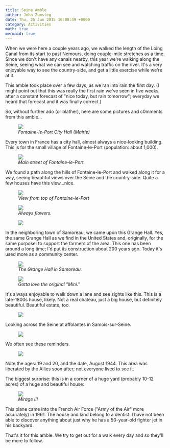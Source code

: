```yaml
---
title: Seine Amble
author: John Zumsteg
date: Thu, 25 Jun 2015 16:08:49 +0000
category: Activities
math: true
mermaid: true
---
```

When we were here a couple years ago, we walked the length of the Loing Canal from its start to past Nemours, doing couple-mile stretches as a time. Since we don't have any canals nearby, this year we're walking along the Seine, seeing what we can see and watching traffic on the river. It's a very enjoyable way to see the country-side, and get a little exercise while we're at it.

This amble took place over a few days, as we ran into rain the first day. (I might point out that this was really the first rain we've seen in five weeks, after a constant forecast of "nice today, but rain tomorrow"; everyday we heard that forecast and it was finally correct.)

So, without further ado (or blather), here are some pictures and c0mments from this amble...

<figure>
	<img src="{{site.url}}/assets/images/2015/06/20150618_DSC05545.jpg"/>
	<figcaption><em>Fontaine-le-Port City Hall (Mairie)</em></figcaption>
</figure>



Every town in France has a city hall, almost always a nice-looking building. This is for the small village of Fontaine-le-Port (population: about 1,000).

<figure>
	<img src="{{site.url}}/assets/images/2015/06/20150618_DSC05550.jpg"/>
	<figcaption><em>Main street of Fontaine-le-Port.</em></figcaption>
</figure>



We found a path along the hills of Fontaine-le-Port and walked along it for a way, seeing beautiful views over the Seine and the country-side. Quite a few houses have this view...nice.

<figure>
	<img src="{{site.url}}/assets/images/2015/06/20150619_DSC05583.jpg"/>
	<figcaption><em>View from top of Fontaine-le-Port</em></figcaption>
</figure>



<figure>
	<img src="{{site.url}}/assets/images/2015/06/20150619_DSC05584.jpg"/>
	<figcaption><em>Always flowers.</em></figcaption>
</figure>



<figure>
	<img src="{{site.url}}/assets/images/2015/06/20150619_DSC05585-768x1024.jpg"/>
	<figcaption></figcaption>
</figure>



In the neighboring town of Samoreau, we came upon this Grange Hall. Yes, the same Grange Hall as we find in the United States and, originally, for the same purpose: to support the farmers of the area. This one has been around a long time; I'd put its construction about 200 years ago. Today it's used more as a community center.

<figure>
	<img src="{{site.url}}/assets/images/2015/06/20150619_DSC05586.jpg"/>
	<figcaption><em>The Grange Hall in Samoreau.</em></figcaption>
</figure>



<figure>
	<img src="{{site.url}}/assets/images/2015/06/20150624_DSC05668.jpg"/>
	<figcaption><em>Gotta love the original "Mini."</em></figcaption>
</figure>



It's always enjoyable to walk down a lane and see sights like this. This is a late-1800s house, likely. Not a real chateau, just a big house, but definitely beautiful. Beautiful estate, too.
<figure>
	<img src="{{site.url}}/assets/images/2015/06/20150624_DSC05671-840x1024.jpg"/>
	<figcaption></figcaption>
</figure>



Looking across the Seine at affolantes in Samois-sur-Seine.
<figure>
	<img src="{{site.url}}/assets/images/2015/06/20150624_DSC05672-1024x768.jpg"/>
	<figcaption></figcaption>
</figure>



We often see these reminders.
<figure>
	<img src="{{site.url}}/assets/images/2015/06/20150624_DSC05675-1024x768.jpg"/>
	<figcaption></figcaption>
</figure>


Note the ages: 19 and 20, and the date, August 1944. This area was liberated by the Allies soon after; not everyone lived to see it.

The biggest surprise: this is in a corner of a huge yard (probably 10-12 acres) of a huge and beautiful house:

<figure>
	<img src="{{site.url}}/assets/images/2015/06/20150624_DSC05680.jpg"/>
	<figcaption><em>Mirage III</em></figcaption>
</figure>



This plane came into the French Air Force ("Army of the Air" more accurately) in 1961. The house and land belong to a dentist. I have not been able to discover anything about just why he has a 50-year-old fighter jet in his backyard.

That's it for this amble. We try to get out for a walk every day and so they'll be more to follow.
